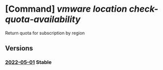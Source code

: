 # [Command] _vmware location check-quota-availability_

Return quota for subscription by region

## Versions

### [2022-05-01](/Resources/mgmt-plane/L3N1YnNjcmlwdGlvbnMve30vcHJvdmlkZXJzL21pY3Jvc29mdC5hdnMvbG9jYXRpb25zL3t9L2NoZWNrcXVvdGFhdmFpbGFiaWxpdHk=/2022-05-01.xml) **Stable**

<!-- mgmt-plane /subscriptions/{}/providers/microsoft.avs/locations/{}/checkquotaavailability 2022-05-01 -->
